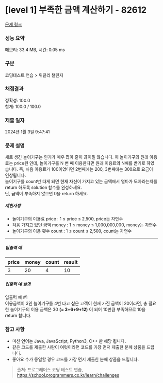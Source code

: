 # [level 1] 부족한 금액 계산하기 - 82612 

[문제 링크](https://school.programmers.co.kr/learn/courses/30/lessons/82612) 

### 성능 요약

메모리: 33.4 MB, 시간: 0.05 ms

### 구분

코딩테스트 연습 > 위클리 챌린지

### 채점결과

정확성: 100.0<br/>합계: 100.0 / 100.0

### 제출 일자

2024년 1월 3일 9:47:41

### 문제 설명

<p>새로 생긴 놀이기구는 인기가 매우 많아 줄이 끊이질 않습니다. 이 놀이기구의 원래 이용료는 price원 인데, 놀이기구를 N 번 째 이용한다면 원래 이용료의 N배를 받기로 하였습니다. 즉, 처음 이용료가 100이었다면 2번째에는 200, 3번째에는 300으로 요금이 인상됩니다.<br>
놀이기구를 count번 타게 되면 현재 자신이 가지고 있는 금액에서 얼마가 모자라는지를 return 하도록 solution 함수를 완성하세요.<br>
단, 금액이 부족하지 않으면 0을 return 하세요.</p>

<h5>제한사항</h5>

<ul>
<li>놀이기구의 이용료 price : 1 ≤ price ≤ 2,500, price는 자연수</li>
<li>처음 가지고 있던 금액 money : 1 ≤ money ≤ 1,000,000,000, money는 자연수</li>
<li>놀이기구의 이용 횟수 count : 1 ≤ count ≤ 2,500, count는 자연수</li>
</ul>

<hr>

<h5>입출력 예</h5>
<table class="table">
        <thead><tr>
<th>price</th>
<th>money</th>
<th>count</th>
<th>result</th>
</tr>
</thead>
        <tbody><tr>
<td>3</td>
<td>20</td>
<td>4</td>
<td>10</td>
</tr>
</tbody>
      </table>
<h5>입출력 예 설명</h5>

<p>입출력 예 #1<br>
이용금액이 3인 놀이기구를 4번 타고 싶은 고객이 현재 가진 금액이 20이라면, 총 필요한 놀이기구의 이용 금액은 30 <strong>(= 3+6+9+12)</strong> 이 되어 10만큼 부족하므로 10을 return 합니다.</p>

<h3>참고 사항</h3>

<ul>
<li>미션 언어는 Java, JavaScript, Python3, C++ 만 해당 됩니다.</li>
<li>같은 코드를 제출한 사람이 여럿이라면 코드를 가장 먼저 제출한 분께 상품을 드립니다.</li>
<li>좋아요 수가 동일할 경우 코드를 가장 먼저 제출한 분께 상품을 드립니다.</li>
</ul>


> 출처: 프로그래머스 코딩 테스트 연습, https://school.programmers.co.kr/learn/challenges